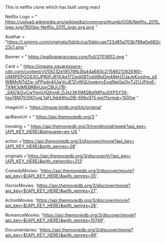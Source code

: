 This is netflix clone which has built using react 


Netflix Logo = " https://upload.wikimedia.org/wikipedia/commons/thumb/0/08/Netflix_2015_logo.svg/1920px-Netflix_2015_logo.svg.png "

Avathar = "https://i.pinimg.com/originals/0d/dc/ca/0ddccae723d85a703b798a5e682c23c1.png  "

Banner = " https://wallpaperaccess.com/full/2703652.png " 

Card = " https://images.squarespace-cdn.com/content/v1/59232e19579fb3fa44a693c2/1589212826160-UM9PEPGOS3OJPR0FJ81X/ke17ZwdGBToddI8pDm48kHZUaJeKzodyg_sXWBMxNTdZw-zPPgdn4jUwVcJE1ZvWQUxwkmyExglNqGp0IvTJZUJFbgE-7XRK3dMEBRBhUpxCBUU7B-_SAG1kGvCwYgmUjQXvn8_OJjtz3K1llMQBa1MPsuSXPSY3X-tgg78M7lI/SKOyqL1qFLIhbK6ho2lB-696x975.jpg?format=1500w "

imageUrl = 'https://image.tmdb.org/t/p/original'

apiBaseUrl = " https://api.themoviedb.org/3 "

trending = " https://api.themoviedb.org/3/trending/all/week?api_key={API_KEY_HERE}&language=en-US " 


action ='https://api.themoviedb.org/3/discover/movie?api_key={API_KEY_HERE}&with_genres=28'


originals ='https://api.themoviedb.org/3/discover/tv?api_key={API_KEY_HERE}&with_networks=213'


ComedyMovies: 'https://api.themoviedb.org/3/discover/movie?api_key=${API_KEY_HERE}&with_genres=35',


HorrorMovies: 'https://api.themoviedb.org/3/discover/movie?api_key=${API_KEY_HERE}&with_genres=27',


ActionMovies: 'https://api.themoviedb.org/3/discover/movie?api_key=${API_KEY_HERE}&with_genres=28',


RomanceMovies: 'https://api.themoviedb.org/3/discover/movie?api_key=${API_KEY_HERE}&with_genres=10749',


Documentaries: 'https://api.themoviedb.org/3/discover/movie?api_key=${API_KEY_HERE}&with_genres=99',
